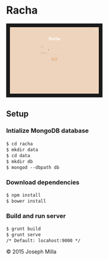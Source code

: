 # Racha

<a href="http://www.youtube.com/watch?feature=player_embedded&v=tbTbYRefGWc" target="_blank"><img src="https://raw.githubusercontent.com/josephmilla/racha/master/racha.png" 
alt="IMAGE ALT TEXT HERE" width="240" height="180" border="10" /></a>

## Setup 

### Intialize MongoDB database
```
$ cd racha
$ mkdir data
$ cd data
$ mkdir db
$ mongod --dbpath db
```

### Download dependencies
```
$ npm install
$ bower install
```

### Build and run server
```
$ grunt build
$ grunt serve
/* Default: locahost:9000 */
```

© 2015 Joseph Milla
